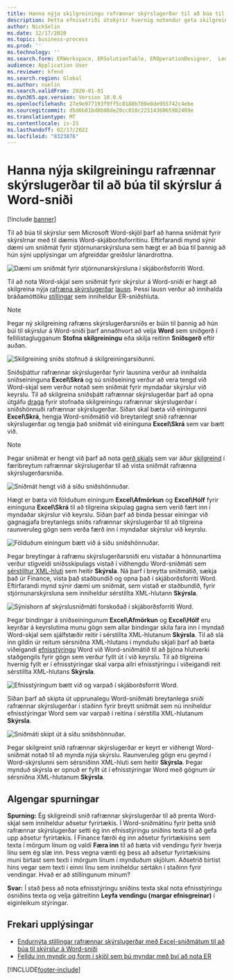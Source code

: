 ```yaml
---
title: Hanna nýja skilgreiningu rafrænnar skýrslugerðar til að búa til skýrslur á Word-sniði
description: Þetta efnisatriði útskýrir hvernig notendur geta skilgreint nýtt snið rafrænnar skýrslugerðar til að búa til skýrslur sem Microsoft Word-skjöl.
author: NickSelin
ms.date: 12/17/2020
ms.topic: business-process
ms.prod: ''
ms.technology: ''
ms.search.form: ERWorkspace, ERSolutionTable, EROperationDesigner,  LedgerJournalTable, LedgerJournalTransVendPaym
audience: Application User
ms.reviewer: kfend
ms.search.region: Global
ms.author: nselin
ms.search.validFrom: 2020-01-01
ms.dyn365.ops.version: Version 10.0.6
ms.openlocfilehash: 27e9e977193f9ff5c8188b780e8de955742c4ebe
ms.sourcegitcommit: d5d6b81bd8b08de20cc018c2251436065982489e
ms.translationtype: MT
ms.contentlocale: is-IS
ms.lasthandoff: 02/17/2022
ms.locfileid: "8323876"
---
```

# <a name="design-a-new-er-configuration-to-generate-reports-in-word-format"></a>Hanna nýja skilgreiningu rafrænnar skýrslugerðar til að búa til skýrslur á Word-sniði

[!include [banner](../includes/banner.md)]

Til að búa til skýrslur sem Microsoft Word-skjöl þarf að hanna sniðmát fyrir skýrslrnar með til dæmis Word-skjáborðsforritinu. Eftirfarandi mynd sýnir dæmi um sniðmát fyrir stjórnunarskýrsluna sem hægt er að búa til þannig að hún sýni upplýsingar um afgreiddar greiðslur lánardrottna.

![Dæmi um sniðmát fyrir stjórnunarskýrsluna í skjáborðsforriti Word.](./media/er-design-configuration-word-image1.png)

Til að nota Word-skjal sem sniðmát fyrir skýrslur á Word-sniði er hægt að skilgreina nýja [rafræna skýrslugerðar](general-electronic-reporting.md) [lausn](er-quick-start1-new-solution.md). Þessi lausn verður að innihalda bráðamóttöku [stillingar](general-electronic-reporting.md#Configuration) sem inniheldur ER-sniðshluta.

> [!NOTE]
> Þegar ný skilgreining rafræns skýrslugerðarsniðs er búin til þannig að hún búi til skýrslur á Word-sniði þarf annaðhvort að velja **Word** sem sniðgerð í fellilistaglugganum **Stofna skilgreiningu** eða skilja reitinn **Sniðsgerð** eftir auðan.

![Skilgreining sniðs stofnuð á skilgreiningarsíðunni.](./media/er-design-configuration-word-image2.gif)

Sniðsþáttur rafrænnar skýrslugerðar fyrir lausnina verður að innihalda sniðseininguna **Excel\\Skrá** og sú sniðseining verður að vera tengd við Word-skjal sem verður notað sem sniðmát fyrir myndaðar skýrslur við keyrslu. Til að skilgreina sniðsþátt rafrænnar skýrslugerðar þarf að opna útgáfu [draga](general-electronic-reporting.md#component-versioning) fyrir stofnaða skilgreiningu rafrænnar skýrslugerðar í sniðshönnuði rafrænnar skýrslugerðar. Síðan skal bæta við einingunni **Excel\\Skrá**, hengja Word-sniðmátið við breytanlegt snið rafrænnar skýrslugerðar og tengja það sniðmát við eininguna **Excel\\Skrá** sem var bætt við.

> [!NOTE]
> Þegar sniðmát er hengt við þarf að nota [gerð skjals](../../fin-ops/organization-administration/configure-document-management.md#configure-document-types) sem var áður [skilgreind](electronic-reporting-er-configure-parameters.md#parameters-to-manage-documents) í færibreytum rafrænnar skýrslugerðar til að vista sniðmát rafrænna skýrslugerðarsniða.

![Sniðmát hengt við á síðu sniðshönnuðar.](./media/er-design-configuration-word-image3.gif)

Hægt er bæta við földuðum einingum **Excel\\Afmörkun** og **Excel\\Hólf** fyrir eininguna **Excel\\Skrá** til að tilgreina skipulag gagna sem verið fært inn í myndaðar skýrslur við keyrslu. Síðan þarf að binda þessar einingar við gagnagjafa breytanlegs sniðs rafrænnar skýrslugerðar til að tilgreina raunveruleg gögn sem verða færð inn í myndaðar skýrslur við keyrslu.

![Földuðum einingum bætt við á síðu sniðshönnuðar.](./media/er-design-configuration-word-image4.gif)

Þegar breytingar á rafrænu skýrslugerðarsniði eru vistaðar á hönnunartíma verður stigveldi sniðsskipulags vistað í viðhengdu Word-sniðmáti sem [sérstilltur XML-hluti](/visualstudio/vsto/custom-xml-parts-overview) sem heitir **Skýrsla**. Ná þarf í breytta sniðmátið, sækja það úr Finance, vista það staðbundið og opna það í skjáborðsforriti Word. Eftirfarandi mynd sýnir dæmi um sniðmát, sem vistað er staðbundið, fyrir stjórnunarskýrsluna sem inniheldur sérstillta XML-hlutann **Skýrsla**.

![Sýnishorn af skýrslusniðmáti forskoðað í skjáborðsforriti Word.](./media/er-design-configuration-word-image5.gif)

Þegar bindingar á sniðseiningunum **Excel\\Afmörkun** og **Excel\\Hólf** eru keyrðar á keyrslutíma munu gögn sem allar bindingar skila fara inn í myndað Word-skjal sem sjálfstæðir reitir í sérstillta XML-hlutanum **Skýrsla**. Til að slá inn gildin úr reitum sérsniðna XML-hlutans í mynduðu skjali þarf að bæta viðeigandi [efnisstýringu](/office/client-developer/word/content-controls-in-word) Word við Word-sniðmátið til að þjóna hlutverki staðgengils fyrir gögn sem verður fyllt út í við keyrslu. Til að tilgreina hvernig fyllt er í efnisstýringar skal varpa allri efnisstýringu í viðeigandi reit sérstillta XML-hlutans **Skýrsla**.

![Efnisstýringum bætt við og varpað í skjáborðsforrit Word.](./media/er-design-configuration-word-image6.gif)

Síðan þarf að skipta út upprunalegu Word-sniðmáti breytanlega sniði rafrænnar skýrslugerðar í staðinn fyrir breytt sniðmát sem nú inniheldur efnisstýringar Word sem var varpað í reitina í sérstilla XML-hlutanum **Skýrsla**.

![Sniðmáti skipt út á síðu sniðshönnuðar.](./media/er-design-configuration-word-image7.gif)

Þegar skilgreint snið rafrænnar skýrslugerðar er keyrt er viðhengt Word-sniðmát notað til að mynda nýja skýrslu. Raunveruleg gögn eru geymd í Word-skýrslunni sem sérsniðinn XML-hluti sem heitir **Skýrsla**. Þegar mynduð skýrsla er opnuð er fyllt út í efnisstýringar Word með gögnum úr sérsniðna XML-hlutanum **Skýrsla**.

## <a name="frequently-asked-questions"></a>Algengar spurningar

**Spurning:** Ég skilgreindi snið rafrænnar skýrslugerðar til að prenta Word-skjal sem inniheldur aðsetur fyrirtækis. Í Word-sniðmátinu fyrir þetta snið rafrænnar skýrslugerðar setti ég inn efnisstýringu sniðins texta til að gefa upp aðsetur fyrirtækis. Í Finance færði ég inn aðsetur fyrirtækisins sem texta í mörgum línum og valdi **Færa inn** til að bæta við vendingu fyrir hverja línu sem ég slæ inn. Þess vegna vænti ég þess að aðsetur fyrirtækisins muni birtast sem texti í mörgum línum í mynduðum skjölum. Aðsetrið birtist hins vegar sem texti í einni línu sem inniheldur sértákn í staðinn fyrir vendingar. Hvað er að stillingunum mínum?

**Svar:** Í stað þess að nota efnisstýringu sniðins texta skal nota efnisstýringu ósniðins texta og velja gátreitinn **Leyfa vendingu (margar efnisgreinar)** í eiginleikum stýringar.

## <a name="additional-resources"></a>Frekari upplýsingar

- [Endurnýta stillingar rafrænnar skýrslugerðar með Excel-sniðmátum til að búa til skýrslur á Word-sniði](./tasks/er-design-configuration-word-2016-11.md)
- [Felldu inn myndir og form í skjöl sem þú myndar með því að nota ER](electronic-reporting-embed-images-shapes.md#embed-an-image-in-a-word-document)


[!INCLUDE[footer-include](../../../includes/footer-banner.md)]
